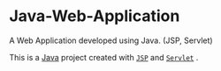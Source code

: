 # Java-Web-Application
A Web Application developed using Java. (JSP, Servlet)

This is a [Java](https://www.oracle.com/java/) project created with [`JSP`](https://www.oracle.com/java/technologies/jspt.html) and [`Servlet`](https://www.oracle.com/java/technologies/java-servlet-tec.html) .



